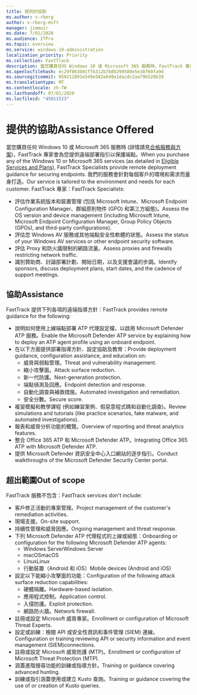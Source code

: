 ```yaml
---
title: 提供的協助
ms.author: v-rberg
author: v-rberg-msft
manager: jimmuir
ms.date: 7/01/2020
ms.audience: ITPro
ms.topic: overview
ms.service: windows-10-administration
localization_priority: Priority
ms.collection: FastTrack
description: 當您購買任何 Windows 10 或 Microsoft 365 服務時，FastTrack 專家會為您提供遠端部署指引以保護端點。 我們的服務會針對每個客戶的環境和需求而量身打造。
ms.openlocfilehash: ec29f863b01ffb312b7b8b299580e5e38f60fa9d
ms.sourcegitcommit: 850211891e549e582e649a1dacdc2aa79b520b39
ms.translationtype: MT
ms.contentlocale: zh-TW
ms.lasthandoff: 07/01/2020
ms.locfileid: "45011523"
---
```

# <a name="assistance-offered"></a><span data-ttu-id="98d16-104">提供的協助</span><span class="sxs-lookup"><span data-stu-id="98d16-104">Assistance Offered</span></span>  

<span data-ttu-id="98d16-105">當您購買任何 Windows 10 或 Microsoft 365 服務時 (詳情請見[合格服務與方案](M365-eligible-services-and-plans.md))，FastTrack 專家會為您提供遠端部署指引以保護端點。</span><span class="sxs-lookup"><span data-stu-id="98d16-105">When you purchase any of the Windows 10 or Microsoft 365 services (as detailed in [Eligible Services and Plans](M365-eligible-services-and-plans.md)), FastTrack Specialists provide remote deployment guidance for securing endpoints.</span></span> <span data-ttu-id="98d16-106">我們的服務會針對每個客戶的環境和需求而量身打造。</span><span class="sxs-lookup"><span data-stu-id="98d16-106">Our service is tailored to the environment and needs for each customer.</span></span> <span data-ttu-id="98d16-107">FastTrack 專家：</span><span class="sxs-lookup"><span data-stu-id="98d16-107">FastTrack Specialists:</span></span>
- <span data-ttu-id="98d16-108">評估作業系統版本和裝置管理 (包括 Microsoft Intune、Microsoft Endpoint Configuration Manager、群組原則物件 (GPO) 和第三方組態)。</span><span class="sxs-lookup"><span data-stu-id="98d16-108">Assess the OS version and device management (including Microsoft Intune, Microsoft Endpoint Configuration Manager, Group Policy Objects (GPOs), and third-party configurations).</span></span>
- <span data-ttu-id="98d16-109">評估您 Windows AV 服務或其他端點安全性軟體的狀態。</span><span class="sxs-lookup"><span data-stu-id="98d16-109">Assess the status of your Windows AV services or other endpoint security software.</span></span>
- <span data-ttu-id="98d16-110">評估 Proxy 和防火牆限制的網路流量。</span><span class="sxs-lookup"><span data-stu-id="98d16-110">Assess proxies and firewalls restricting network traffic.</span></span>
- <span data-ttu-id="98d16-111">識別贊助商、討論部署計劃、開始日期，以及支援會議的步調。</span><span class="sxs-lookup"><span data-stu-id="98d16-111">Identify sponsors, discuss deployment plans, start dates, and the cadence of support meetings.</span></span>

## <a name="assistance"></a><span data-ttu-id="98d16-112">協助</span><span class="sxs-lookup"><span data-stu-id="98d16-112">Assistance</span></span>

<span data-ttu-id="98d16-113">FastTrack 提供下列各項的遠端指導方針：</span><span class="sxs-lookup"><span data-stu-id="98d16-113">FastTrack provides remote guidance for the following:</span></span>
- <span data-ttu-id="98d16-114">說明如何使用上線端點部署 ATP 代理設定檔，以啟用 Microsoft Defender ATP 服務。</span><span class="sxs-lookup"><span data-stu-id="98d16-114">Enable the Microsoft Defender ATP service by explaining how to deploy an ATP agent profile using an onboard endpoint.</span></span>
- <span data-ttu-id="98d16-115">在以下方面提供部署指導方針、設定協助及教育：</span><span class="sxs-lookup"><span data-stu-id="98d16-115">Provide deployment guidance, configuration assistance, and education on:</span></span>
    - <span data-ttu-id="98d16-116">威脅與弱點管理。</span><span class="sxs-lookup"><span data-stu-id="98d16-116">Threat and vulnerability management.</span></span>
    - <span data-ttu-id="98d16-117">縮小攻擊面。</span><span class="sxs-lookup"><span data-stu-id="98d16-117">Attack surface reduction.</span></span>
    - <span data-ttu-id="98d16-118">新一代防護。</span><span class="sxs-lookup"><span data-stu-id="98d16-118">Next-generation protection.</span></span>
    - <span data-ttu-id="98d16-119">端點偵測及回應。</span><span class="sxs-lookup"><span data-stu-id="98d16-119">Endpoint detection and response.</span></span>
    - <span data-ttu-id="98d16-120">自動化調查與補救措施。</span><span class="sxs-lookup"><span data-stu-id="98d16-120">Automated investigation and remediation.</span></span>
    - <span data-ttu-id="98d16-121">安全分數。</span><span class="sxs-lookup"><span data-stu-id="98d16-121">Secure score.</span></span>
- <span data-ttu-id="98d16-122">複習模擬和教學課程 (例如練習案例、假惡意程式碼和自動化調查)。</span><span class="sxs-lookup"><span data-stu-id="98d16-122">Review simulations and tutorials (like practice scenarios, fake malware, and automated investigations).</span></span>
- <span data-ttu-id="98d16-123">報表和威脅分析功能的概覽。</span><span class="sxs-lookup"><span data-stu-id="98d16-123">Overview of reporting and threat analytics features.</span></span>
- <span data-ttu-id="98d16-124">整合 Office 365 ATP 和 Microsoft Defender ATP。</span><span class="sxs-lookup"><span data-stu-id="98d16-124">Integrating Office 365 ATP with Microsoft Defender ATP.</span></span>
- <span data-ttu-id="98d16-125">提供 Microsoft Defender 資訊安全中心入口網站的逐步指引。</span><span class="sxs-lookup"><span data-stu-id="98d16-125">Conduct walkthroughs of the Microsoft Defender Security Center portal.</span></span>

## <a name="out-of-scope"></a><span data-ttu-id="98d16-126">超出範圍</span><span class="sxs-lookup"><span data-stu-id="98d16-126">Out of scope</span></span>

<span data-ttu-id="98d16-127">FastTrack 服務不包含：</span><span class="sxs-lookup"><span data-stu-id="98d16-127">FastTrack services don't include:</span></span>
- <span data-ttu-id="98d16-128">客戶修正活動的專案管理。</span><span class="sxs-lookup"><span data-stu-id="98d16-128">Project management of the customer's remediation activities.</span></span>
- <span data-ttu-id="98d16-129">現場支援。</span><span class="sxs-lookup"><span data-stu-id="98d16-129">On-site support.</span></span>
- <span data-ttu-id="98d16-130">持續性管理和威脅因應。</span><span class="sxs-lookup"><span data-stu-id="98d16-130">Ongoing management and threat response.</span></span>
- <span data-ttu-id="98d16-131">下列 Microsoft Defender ATP 代理程式的上線或組態：</span><span class="sxs-lookup"><span data-stu-id="98d16-131">Onboarding or configuration for the following Microsoft Defender ATP agents:</span></span>
   - <span data-ttu-id="98d16-132">Windows Server</span><span class="sxs-lookup"><span data-stu-id="98d16-132">Windows Server</span></span>
   - <span data-ttu-id="98d16-133">macOS</span><span class="sxs-lookup"><span data-stu-id="98d16-133">macOS</span></span>
   - <span data-ttu-id="98d16-134">Linux</span><span class="sxs-lookup"><span data-stu-id="98d16-134">Linux</span></span>
   - <span data-ttu-id="98d16-135">行動裝置（Android 和 iOS）</span><span class="sxs-lookup"><span data-stu-id="98d16-135">Mobile devices (Android and iOS)</span></span>
- <span data-ttu-id="98d16-136">設定以下能縮小攻擊面的功能：</span><span class="sxs-lookup"><span data-stu-id="98d16-136">Configuration of the following attack surface reduction capabilities:</span></span>
    - <span data-ttu-id="98d16-137">硬體隔離。</span><span class="sxs-lookup"><span data-stu-id="98d16-137">Hardware-based isolation.</span></span>
    - <span data-ttu-id="98d16-138">應用程式控制。</span><span class="sxs-lookup"><span data-stu-id="98d16-138">Application control.</span></span>
    - <span data-ttu-id="98d16-139">入侵防護。</span><span class="sxs-lookup"><span data-stu-id="98d16-139">Exploit protection.</span></span>
    - <span data-ttu-id="98d16-140">網路防火牆。</span><span class="sxs-lookup"><span data-stu-id="98d16-140">Network firewall.</span></span>
- <span data-ttu-id="98d16-141">註冊或設定 Microsoft 威脅專家。</span><span class="sxs-lookup"><span data-stu-id="98d16-141">Enrollment or configuration of Microsoft Threat Experts.</span></span>
- <span data-ttu-id="98d16-142">設定或訓練：檢閱 API 或安全性資訊和事件管理 (SIEM) 連線。</span><span class="sxs-lookup"><span data-stu-id="98d16-142">Configuration or training reviewing API or security information and event management (SIEM)connections.</span></span>
- <span data-ttu-id="98d16-143">註冊或設定 Microsoft 威脅防護 (MTP)。</span><span class="sxs-lookup"><span data-stu-id="98d16-143">Enrollment or configuration of Microsoft Threat Protection (MTP).</span></span>
- <span data-ttu-id="98d16-144">涵蓋進階搜尋功能的訓練或指導方針。</span><span class="sxs-lookup"><span data-stu-id="98d16-144">Training or guidance covering advanced hunting.</span></span>
- <span data-ttu-id="98d16-145">訓練或指引涵蓋使用或建立 Kusto 查詢。</span><span class="sxs-lookup"><span data-stu-id="98d16-145">Training or guidance covering the use of or creation of Kusto queries.</span></span>
